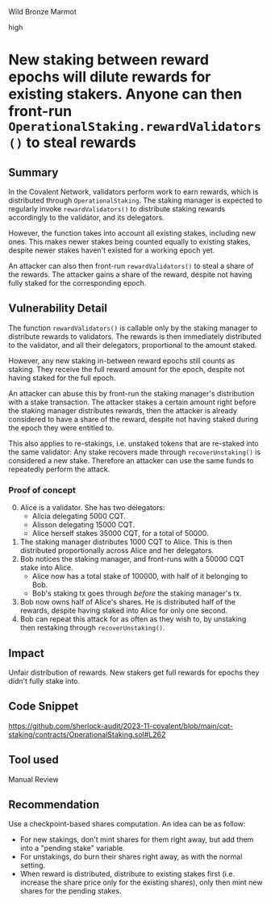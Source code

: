 Wild Bronze Marmot

high

# New staking between reward epochs will dilute rewards for existing stakers. Anyone can then front-run `OperationalStaking.rewardValidators()` to steal rewards

## Summary

In the Covalent Network, validators perform work to earn rewards, which is distributed through `OperationalStaking`. The staking manager is expected to regularly invoke `rewardValidators()` to distribute staking rewards accordingly to the validator, and its delegators.

However, the function takes into account all existing stakes, including new ones. This makes newer stakes being counted equally to existing stakes, despite newer stakes haven't existed for a working epoch yet.

An attacker can also then front-run `rewardValidators()` to steal a share of the rewards. The attacker gains a share of the reward, despite not having fully staked for the corresponding epoch.

## Vulnerability Detail

The function `rewardValidators()` is callable only by the staking manager to distribute rewards to validators. The rewards is then immediately distributed to the validator, and all their delegators, proportional to the amount staked.

However, any new staking in-between reward epochs still counts as staking. They receive the full reward amount for the epoch, despite not having staked for the full epoch. 

An attacker can abuse this by front-run the staking manager's distribution with a stake transaction. The attacker stakes a certain amount right before the staking manager distributes rewards, then the attacker is already considered to have a share of the reward, despite not having staked during the epoch they were entitled to.

This also applies to re-stakings, i.e. unstaked tokens that are re-staked into the same validator: Any stake recovers made through `recoverUnstaking()` is considered a new stake. Therefore an attacker can use the same funds to repeatedly perform the attack.

### Proof of concept

0. Alice is a validator. She has two delegators:
    - Alicia delegating $5000$ CQT.
    - Alisson delegating $15000$ CQT.
    - Alice herself stakes $35000$ CQT, for a total of $50000$.
1. The staking manager distributes $1000$ CQT to Alice. This is then distributed proportionally across Alice and her delegators.
2. Bob notices the staking manager, and front-runs with a $50000$ CQT stake into Alice.
    - Alice now has a total stake of $100000$, with half of it belonging to Bob.
    - Bob's staking tx goes through *before* the staking manager's tx.
3. Bob now owns half of Alice's shares. He is distributed half of the rewards, despite having staked into Alice for only one second.
4. Bob can repeat this attack for as often as they wish to, by unstaking then restaking through `recoverUnstaking()`.

## Impact

Unfair distribution of rewards. New stakers get full rewards for epochs they didn't fully stake into.

## Code Snippet

https://github.com/sherlock-audit/2023-11-covalent/blob/main/cqt-staking/contracts/OperationalStaking.sol#L262

## Tool used

Manual Review

## Recommendation

Use a checkpoint-based shares computation. An idea can be as follow:
- For new stakings, don't mint shares for them right away, but add them into a "pending stake" variable.
- For unstakings, do burn their shares right away, as with the normal setting.
- When reward is distributed, distribute to existing stakes first (i.e. increase the share price only for the existing shares), only then mint new shares for the pending stakes.


